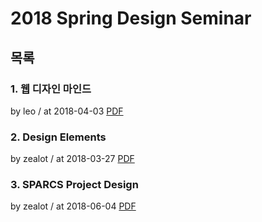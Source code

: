 # 2018 Spring Design Seminar

## 목록

### 1. 웹 디자인 마인드

by leo / at 2018-04-03
[PDF](https://s3.ap-northeast-2.amazonaws.com/sparcs.home/seminars/leo_1522750956293.pdf)

### 2. Design Elements

by zealot / at 2018-03-27
[PDF](https://s3.ap-northeast-2.amazonaws.com/sparcs.home/seminars/zealot_1522143740610.pdf)

### 3. SPARCS Project Design

by zealot / at 2018-06-04
[PDF](https://s3.ap-northeast-2.amazonaws.com/sparcs.home/seminars/zealot_1528116484647.pdf)
